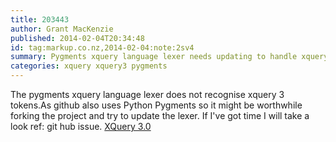 ```yaml
---
title: 203443
author: Grant MacKenzie
published: 2014-02-04T20:34:48
id: tag:markup.co.nz,2014-02-04:note:2sv4
summary: Pygments xquery language lexer needs updating to handle xquery3 https://github.com/spig/pygments-xquery-lexer/issues/1
categories: xquery xquery3 pygments
---
```


The pygments xquery language lexer does not recognise xquery 3 tokens.As github also uses Python Pygments so it might be worthwhile forking the project and try to update the lexer. If I've got time I will take a look ref: git hub issue.
[XQuery 3.0](https://github.com/spig/pygments-xquery-lexer/issues/1)
